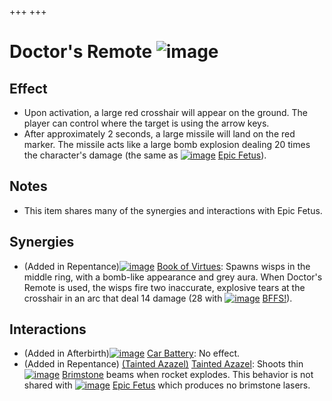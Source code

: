 +++
+++

 # Doctor's Remote ![image](/image/Doctor%27s_Remote.png) 

Effect
--------


* Upon activation, a large red crosshair will appear on the ground. The player can control where the target is using the arrow keys.
* After approximately 2 seconds, a large missile will land on the red marker. The missile acts like a large bomb explosion dealing 20 times the character's damage (the same as [![image](/image/Epic_Fetus.png)](/wiki/Epic_Fetus "Epic Fetus") [Epic Fetus](/wiki/Epic_Fetus "Epic Fetus")).


Notes
-------


* This item shares many of the synergies and interactions with Epic Fetus.


Synergies
-----------


* (Added in Repentance)[![image](/image/Book_of_Virtues.png)](/wiki/Book_of_Virtues "Book of Virtues") [Book of Virtues](/wiki/Book_of_Virtues "Book of Virtues"): Spawns wisps in the middle ring, with a bomb-like appearance and grey aura. When Doctor's Remote is used, the wisps fire two inaccurate, explosive tears at the crosshair in an arc that deal 14 damage (28 with [![image](/image/BFFS!.png)](/wiki/BFFS! "BFFS!") [BFFS!](/wiki/BFFS! "BFFS!")).


Interactions
--------------


* (Added in Afterbirth)[![image](/image/Car_Battery.png)](/wiki/Car_Battery "Car Battery") [Car Battery](/wiki/Car_Battery "Car Battery"): No effect.
* (Added in Repentance) [(Tainted Azazel)](/wiki/Tainted_Azazel "Tainted Azazel") [Tainted Azazel](/wiki/Tainted_Azazel "Tainted Azazel"): Shoots thin [![image](/image/Brimstone.png)](/wiki/Brimstone "Brimstone") [Brimstone](/wiki/Brimstone "Brimstone") beams when rocket explodes. This behavior is not shared with [![image](/image/Epic_Fetus.png)](/wiki/Epic_Fetus "Epic Fetus") [Epic Fetus](/wiki/Epic_Fetus "Epic Fetus") which produces no brimstone lasers.


